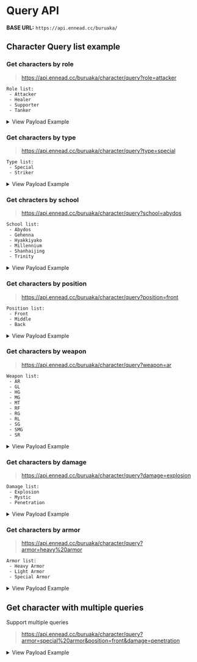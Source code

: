 # Query API

**BASE URL:** `https://api.ennead.cc/buruaka/`

## Character Query list example

### Get characters by role

> https://api.ennead.cc/buruaka/character/query?role=attacker

    Role list:
     - Attacker
     - Healer
     - Supporter
     - Tanker

<details>
<summary>View Payload Example</summary>

```json
{
    "data": [
        "Akari",
        "Aris",
        "Aru",
        "Asuna",
        "Azusa",
        "Azusa (Swimsuit)",
        "Cherino",
        "Chise",
        "Haruna",
        "Hasumi",
        "Hibiki",
        "Hina",
        "Hina (Swimsuit)",
        "Iori",
        "Iori (Swimsuit)",
        "Izumi",
        "Izuna",
        "Junko",
        "Karin",
        "Maki",
        "Mashiro",
        "Mashiro (Swimsuit)",
        "Midori",
        "Momoi",
        "Mutsuki",
        "Neru",
        "Nonomi",
        "Pina",
        "Saya",
        "Serika",
        "Shiroko",
        "Shiroko (Cycling)",
        "Shun",
        "Shun (Small)",
        "Sumire",
        "Tsurugi",
        "Tsurugi (Swimsuit)",
        "Utaha",
        "Yoshimi",
        "Yuzu"
    ]
}
```
</details>

### Get characters by type
> https://api.ennead.cc/buruaka/character/query?type=special

    Type list:
     - Special
     - Striker

<details>
<summary>View Payload Example</summary>

```json
{
    "data": [
        "Airi",
        "Ayane",
        "Chinatsu",
        "Fuuka",
        "Hanae",
        "Hanako",
        "Hare",
        "Hibiki",
        "Hifumi (Swimsuit)",
        "Juri",
        "Karin",
        "Kotama",
        "Mashiro",
        "Mashiro (Swimsuit)",
        "Nodoka",
        "Saya",
        "Saya (Casual)",
        "Serina",
        "Shimiko",
        "Shizuko",
        "Utaha",
        "Yoshimi"
    ]
}

```
</details>

### Get chracters by school
> https://api.ennead.cc/buruaka/character/query?school=abydos

    School list:
     - Abydos
     - Gehenna
     - Hyakkiyako
     - Millennium
     - Shanhaijing
     - Trinity

<details>
<summary>View Payload Example</summary>

```json
{
    "data": [
        "Ayane",
        "Hoshino",
        "Nonomi",
        "Serika",
        "Shiroko",
        "Shiroko (Cycling)"
    ]
}

```
</details>

### Get characters by position
> https://api.ennead.cc/buruaka/character/query?position=front

    Position list:
     - Front
     - Middle
     - Back

<details>
<summary>View Payload Example</summary>

```json
{
    "data": [
        "Eimi",
        "Haruka",
        "Hoshino",
        "Izuna",
        "Neru",
        "Sumire",
        "Tsubaki",
        "Tsurugi",
        "Tsurugi (Swimsuit)",
        "Yuuka"
    ]
}

```
</details>

### Get characters by weapon
> https://api.ennead.cc/buruaka/character/query?weapon=ar


    Weapon list:
     - AR
     - GL
     - HG
     - MG
     - MT
     - RF
     - RG
     - RL
     - SG
     - SMG
     - SR

<details>
<summary>View Payload Example</summary>

```json
{
    "data": [
        "Akari",
        "Asuna",
        "Azusa",
        "Azusa (Swimsuit)",
        "Hanae",
        "Hanako",
        "Hare",
        "Hifumi",
        "Hifumi (Swimsuit)",
        "Junko",
        "Momoi",
        "Serika",
        "Serina",
        "Shimiko",
        "Shiroko",
        "Shiroko (Cycling)",
        "Suzumi",
        "Yoshimi"
    ]
}

```
</details>

### Get characters by damage
> https://api.ennead.cc/buruaka/character/query?damage=explosion

    Damage list:
     - Explosion
     - Mystic
     - Penetration

<details>
<summary>View Payload Example</summary>

```json
{
    "data": [
        "Airi",
        "Akari",
        "Aru",
        "Azusa",
        "Eimi",
        "Fuuka",
        "Hanae",
        "Hare",
        "Haruka",
        "Hibiki",
        "Hina",
        "Hina (Swimsuit)",
        "Iori (Swimsuit)",
        "Izumi",
        "Izumi (Swimsuit)",
        "Juri",
        "Kayoko",
        "Kirino",
        "Koharu",
        "Kotama",
        "Mashiro",
        "Mutsuki",
        "Nodoka",
        "Saya",
        "Serika",
        "Shimiko",
        "Shiroko",
        "Shun",
        "Shun (Small)",
        "Suzumi",
        "Yuuka"
    ]
}

```
</details>

### Get characters by armor
> https://api.ennead.cc/buruaka/character/query?armor=heavy%20armor

    Armor list:
     - Heavy Armor
     - Light Armor
     - Special Armor

<details>
<summary>View Payload Example</summary>

```json
{
    "data": [
        "Akari",
        "Azusa",
        "Chise",
        "Fuuka",
        "Hanae",
        "Haruna",
        "Hasumi",
        "Hibiki",
        "Hifumi (Swimsuit)",
        "Hina",
        "Hina (Swimsuit)",
        "Hoshino",
        "Iori",
        "Karin",
        "Kayoko",
        "Koharu",
        "Mashiro",
        "Nodoka",
        "Shiroko (Cycling)",
        "Suzumi",
        "Tsurugi",
        "Utaha",
        "Yoshimi",
        "Yuuka"
    ]
}

```
</details>

## Get character with multiple queries
Support multiple queries

> https://api.ennead.cc/buruaka/character/query?armor=special%20armor&position=front&damage=penetration

<details>
<summary>View Payload Example</summary>

```json
{ "data": ["Sumire", "Tsubaki"] }
```
</details>